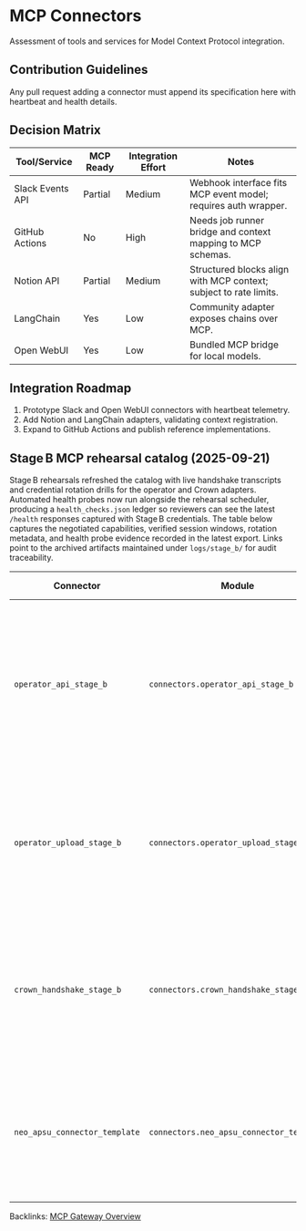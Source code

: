 # MCP Connectors

Assessment of tools and services for Model Context Protocol integration.

## Contribution Guidelines

Any pull request adding a connector must append its specification here with
heartbeat and health details.

## Decision Matrix

| Tool/Service | MCP Ready | Integration Effort | Notes |
| --- | --- | --- | --- |
| Slack Events API | Partial | Medium | Webhook interface fits MCP event model; requires auth wrapper. |
| GitHub Actions | No | High | Needs job runner bridge and context mapping to MCP schemas. |
| Notion API | Partial | Medium | Structured blocks align with MCP context; subject to rate limits. |
| LangChain | Yes | Low | Community adapter exposes chains over MCP. |
| Open WebUI | Yes | Low | Bundled MCP bridge for local models. |

## Integration Roadmap

1. Prototype Slack and Open WebUI connectors with heartbeat telemetry.
2. Add Notion and LangChain adapters, validating context registration.
3. Expand to GitHub Actions and publish reference implementations.

## Stage B MCP rehearsal catalog (2025-09-21)

Stage B rehearsals refreshed the catalog with live handshake transcripts and
credential rotation drills for the operator and Crown adapters. Automated
health probes now run alongside the rehearsal scheduler, producing a
`health_checks.json` ledger so reviewers can see the latest `/health`
responses captured with Stage B credentials. The table below captures the
negotiated capabilities, verified session windows, rotation metadata, and
health probe evidence recorded in the latest export. Links point to the
archived artifacts maintained under `logs/stage_b/` for audit traceability.

| Connector | Module | Handshake snapshot | Rotation status | Drill outcome | Evidence |
| --- | --- | --- | --- | --- | --- |
| `operator_api_stage_b` | `connectors.operator_api_stage_b` | Version `0.1.0` handshake accepted context `stage-b-rehearsal` with channels `handshake`, `heartbeat`, `command`; session `stage-b-session` authenticated with credential expiry `2025-09-23T12:25:30Z`. | `last_rotated` `2025-09-21T12:25:30Z`, window `PT48H`, hot swap supported, token hint `operator`; rotation ledger also recorded the `12:24:53Z` preflight attempt. | Stage B smoke `20250921T122529Z` emitted handshake + heartbeat; doctrine note requiring adapter status added to the catalog. | [Rehearsal packet](../logs/stage_b_rehearsal_packet.json) · [Smoke handshake](../logs/stage_b/20250921T122529Z/stage_b_smoke.json) · [Rotation drills](../logs/stage_b/20250921T122529Z/rotation_drills.json) · [Health checks](../logs/stage_b/20250922T071749Z/health_checks.json) |
| `operator_upload_stage_b` | `connectors.operator_upload_stage_b` | Version `0.1.0` handshake mirrored `stage-b-rehearsal` with channels `handshake`, `heartbeat`, `upload`; operator session reuse confirmed (`stage-b-session` shared). | `last_rotated` `2025-09-21T12:25:30Z`, window `PT48H`, hot swap supported, token hint `operator-upload`. | Stage B smoke `20250921T122529Z` reused the operator session and recorded heartbeat telemetry; catalog update synchronizes doctrine. | [Rehearsal packet](../logs/stage_b_rehearsal_packet.json) · [Smoke handshake](../logs/stage_b/20250921T122529Z/stage_b_smoke.json) · [Rotation drills](../logs/stage_b/20250921T122529Z/rotation_drills.json) · [Health checks](../logs/stage_b/20250922T071749Z/health_checks.json) |
| `crown_handshake_stage_b` | `connectors.crown_handshake_stage_b` | Version `0.1.0` handshake confirmed `stage-b-rehearsal` with channels `handshake`, `heartbeat`, `mission-brief`; Stage B smoke surfaced `crown_handshake` version `0.2.5`. | `last_rotated` `2025-09-21T12:25:30Z`, window `PT48H`, hot swap supported, token hint `crown`. | Stage B smoke `20250921T122529Z` appended rotation drills for the Crown bridge alongside operator entries. | [Rehearsal packet](../logs/stage_b_rehearsal_packet.json) · [Smoke handshake](../logs/stage_b/20250921T122529Z/stage_b_smoke.json) · [Rotation drills](../logs/stage_b/20250921T122529Z/rotation_drills.json) · [Health checks](../logs/stage_b/20250922T071749Z/health_checks.json) |
| `neo_apsu_connector_template` | `connectors.neo_apsu_connector_template` | Template echo during Stage B smoke accepted context `stage-b-rehearsal` with channels `handshake`, `heartbeat`; capabilities `register`, `telemetry`. | `last_rotated` `2025-09-21T12:25:29Z`, window `PT48H`, hot swap supported, token hint `local`. | Stage B smoke `20250921T122529Z` validated template metadata for downstream connector authors. | [Smoke handshake echo](../logs/stage_b/20250921T122529Z/stage_b_smoke.json) |

Backlinks: [MCP Gateway Overview](mcp_overview.md)
